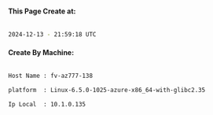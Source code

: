 
   
#### This Page Create at:

```bash

2024-12-13 - 21:59:18 UTC

```

#### Create By Machine:

```bash

Host Name : fv-az777-138

platform  : Linux-6.5.0-1025-azure-x86_64-with-glibc2.35

Ip Local  : 10.1.0.135

```

